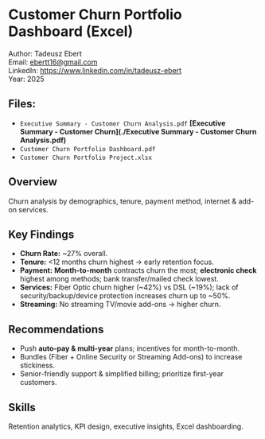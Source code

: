 # Customer Churn Portfolio Dashboard (Excel)

Author: Tadeusz Ebert  
Email: ebertt16@gmail.com  
LinkedIn: https://www.linkedin.com/in/tadeusz-ebert  
Year: 2025  

## **Files:** 
- `Executive Summary - Customer Churn Analysis.pdf` **[Executive Summary - Customer Churn](./Executive Summary - Customer Churn Analysis.pdf)** 
- `Customer Churn Portfolio Dashboard.pdf`
- `Customer Churn Portfolio Project.xlsx`

## Overview
Churn analysis by demographics, tenure, payment method, internet & add-on services.

## Key Findings
- **Churn Rate:** ~27% overall.
- **Tenure:** <12 months churn highest → early retention focus.
- **Payment:** **Month-to-month** contracts churn the most; **electronic check** highest among methods; bank transfer/mailed check lowest.
- **Services:** Fiber Optic churn higher (~42%) vs DSL (~19%); lack of security/backup/device protection increases churn up to ~50%.  
- **Streaming:** No streaming TV/movie add-ons → higher churn.

## Recommendations
- Push **auto-pay & multi-year** plans; incentives for month-to-month.
- Bundles (Fiber + Online Security or Streaming Add-ons) to increase stickiness.
- Senior-friendly support & simplified billing; prioritize first-year customers.

## Skills
Retention analytics, KPI design, executive insights, Excel dashboarding.

